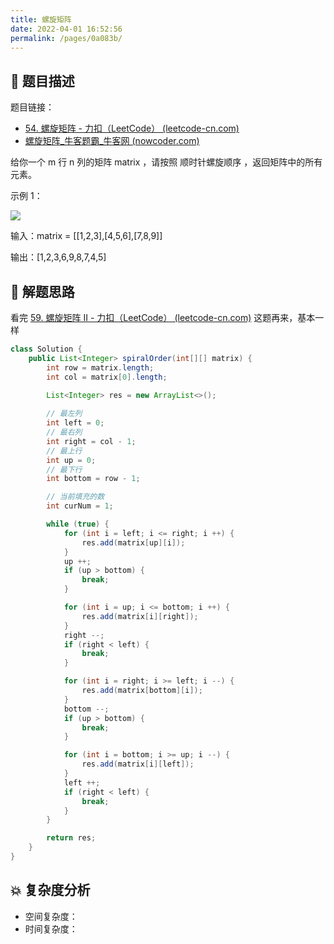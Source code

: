 ```yaml
---
title: 螺旋矩阵
date: 2022-04-01 16:52:56
permalink: /pages/0a083b/
---
```

## 📃 题目描述

题目链接：

- [54. 螺旋矩阵 - 力扣（LeetCode） (leetcode-cn.com)](https://leetcode-cn.com/problems/spiral-matrix/)
- [螺旋矩阵_牛客题霸_牛客网 (nowcoder.com)](https://www.nowcoder.com/practice/7edf70f2d29c4b599693dc3aaeea1d31?tpId=295&tags=&title=&difficulty=0&judgeStatus=0&rp=0&sourceUrl=%2Fexam%2Foj)

给你一个 m 行 n 列的矩阵 matrix ，请按照 顺时针螺旋顺序 ，返回矩阵中的所有元素。

示例 1：

![](https://assets.leetcode.com/uploads/2020/11/13/spiral1.jpg)

输入：matrix = [[1,2,3],[4,5,6],[7,8,9]]

输出：[1,2,3,6,9,8,7,4,5]

## 🔔 解题思路

看完 [59. 螺旋矩阵 II - 力扣（LeetCode） (leetcode-cn.com)](https://leetcode-cn.com/problems/spiral-matrix-ii/) 这题再来，基本一样


```java
class Solution {
    public List<Integer> spiralOrder(int[][] matrix) {
        int row = matrix.length;
        int col = matrix[0].length;
        
        List<Integer> res = new ArrayList<>();

        // 最左列
        int left = 0;
        // 最右列
        int right = col - 1;
        // 最上行
        int up = 0;
        // 最下行
        int bottom = row - 1;

        // 当前填充的数
        int curNum = 1;

        while (true) {
            for (int i = left; i <= right; i ++) {
                res.add(matrix[up][i]);
            }
            up ++;
            if (up > bottom) {
                break;
            }

            for (int i = up; i <= bottom; i ++) {
                res.add(matrix[i][right]);
            }
            right --;
            if (right < left) {
                break;
            }

            for (int i = right; i >= left; i --) {
                res.add(matrix[bottom][i]);
            }
            bottom --;
            if (up > bottom) {
                break;
            }

            for (int i = bottom; i >= up; i --) {
                res.add(matrix[i][left]);
            }
            left ++;
            if (right < left) {
                break;
            }
        }

        return res;
    }
}
```

## 💥 复杂度分析

- 空间复杂度：
- 时间复杂度：

